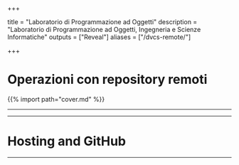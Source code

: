  
+++

title = "Laboratorio di Programmazione ad Oggetti"
description = "Laboratorio di Programmazione ad Oggetti, Ingegneria e Scienze Informatiche"
outputs = ["Reveal"]
aliases = ["/dvcs-remote/"]

+++

# Operazioni con repository remoti

{{% import path="cover.md" %}}

---

<!-- write-here "shared-slides/git/remote-operations.md" -->

<!-- end-write -->

---

# Hosting and GitHub

---

<!-- write-here "shared-slides/git/git-hosting-github.md" -->

<!-- end-write -->
